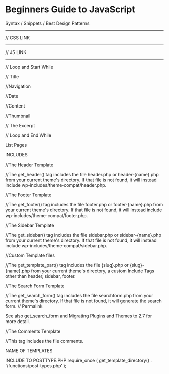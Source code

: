 Beginners Guide to JavaScript
=============================

<!--All of the credit for this cheat sheet goes to <a href="http://blog.adtile.me/authors/viljami/">Viljami S.</a>. Majority of this JS Guide is a condensed/straight to the point version of his article.-->

Syntax / Snippets / Best Design Patterns


----------------------------------------------------------------------------------------------------------------

// CSS LINK

<link rel="stylesheet" href="<?php echo get_template_directory_uri(); ?>/css/normalize.css" type="text/css" media="screen" />

----------------------------------------------------------------------------------------------------------------

// JS LINK

<script src="<?php bloginfo('template_url'); ?>/js/vendor/hover.intent.js" type="text/javascript" charset="utf-8"></script>

----------------------------------------------------------------------------------------------------------------

// Loop and Start While
<?php if (have_posts()) : while (have_posts()) : the_post(); ?>

// Title 
<?php the_title();?>

//Navigation
<?php wp_nav_menu(); ?>

//Date
<?php the_date(); ?>

//Content
<?php the_content(); ?> 

//Thumbnail
<?php the_post_thumbnail( $size, $attr ); ?> 

<?php if ( has_post_thumbnail() ) {
the_post_thumbnail();
} ?>

// The Excerpt
<?php the_excerpt(); ?> 


// Loop and End While
<?php endwhile; endif; ?>

</div>

List Pages

<?php wp_list_pages( $args ); ?>

INCLUDES

//The Header Template
<?php get_header(); ?>

//The get_header() tag includes the file header.php or header-{name}.php from your current theme's directory. If that file is not found, it will instead include wp-includes/theme-compat/header.php.

//The Footer Template
<?php get_footer(); ?>

//The get_footer() tag includes the file footer.php or footer-{name}.php from your current theme's directory. If that file is not found, it will instead include wp-includes/theme-compat/footer.php.

//The Sidebar Template
<?php get_sidebar(); ?>

//The get_sidebar() tag includes the file sidebar.php or sidebar-{name}.php from your current theme's directory. If that file is not found, it will instead include wp-includes/theme-compat/sidebar.php.

//Custom Template files
<?php get_template_part(); ?>

//The get_template_part() tag includes the file {slug}.php or {slug}-{name}.php from your current theme's directory, a custom Include Tags other than header, sidebar, footer.

//The Search Form Template
<?php get_search_form(); ?>

//The get_search_form() tag includes the file searchform.php from your current theme's directory. If that file is not found, it will generate the search form.
// Permalink

<?php the_permalink() ?>



See also get_search_form and Migrating Plugins and Themes to 2.7 for more detail.

//The Comments Template
<?php comments_template(); ?>
//This tag includes the file comments.

NAME OF TEMPLATES

<?php
/*
Template Name: One Column
*/

?>

INCLUDE TO POSTTYPE.PHP
require_once ( get_template_directory() . '/functions/post-types.php' );
